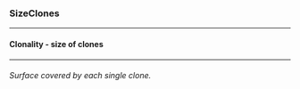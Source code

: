 ### SizeClones



------
#### Clonality - size of clones



------
###### Surface covered by each single clone.